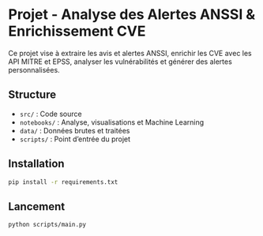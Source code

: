 # Projet - Analyse des Alertes ANSSI & Enrichissement CVE

Ce projet vise à extraire les avis et alertes ANSSI, enrichir les CVE avec les API MITRE et EPSS, analyser les vulnérabilités et générer des alertes personnalisées.

## Structure
- `src/` : Code source
- `notebooks/` : Analyse, visualisations et Machine Learning
- `data/` : Données brutes et traitées
- `scripts/` : Point d’entrée du projet

## Installation
```bash
pip install -r requirements.txt
```

## Lancement

```bash
python scripts/main.py
```